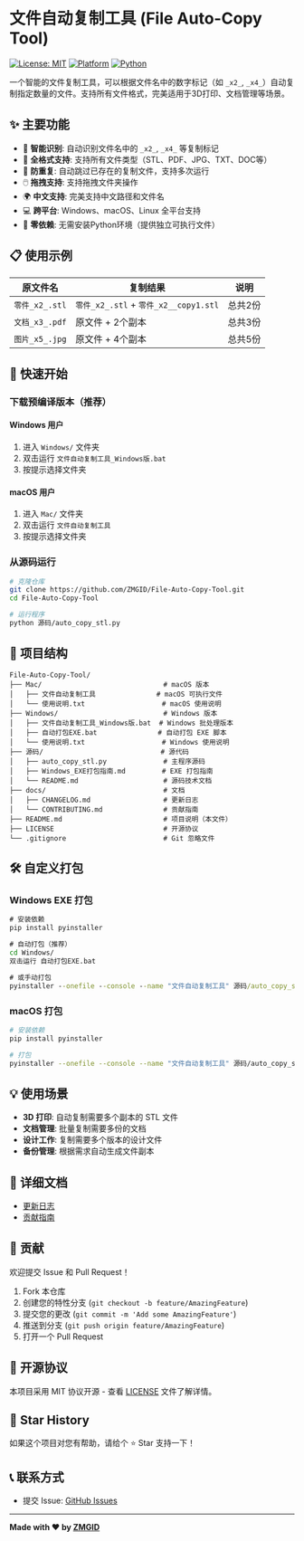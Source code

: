 # 文件自动复制工具 (File Auto-Copy Tool)

[![License: MIT](https://img.shields.io/badge/License-MIT-yellow.svg)](https://opensource.org/licenses/MIT)
[![Platform](https://img.shields.io/badge/Platform-Windows%20%7C%20macOS%20%7C%20Linux-blue.svg)](https://github.com/ZMGID/File-Auto-Copy-Tool)
[![Python](https://img.shields.io/badge/Python-3.8%2B-green.svg)](https://www.python.org/)

一个智能的文件复制工具，可以根据文件名中的数字标记（如 `_x2_`, `_x4_`）自动复制指定数量的文件。支持所有文件格式，完美适用于3D打印、文档管理等场景。

## ✨ 主要功能

- 🎯 **智能识别**: 自动识别文件名中的 `_x2_`, `_x4_` 等复制标记
- 📁 **全格式支持**: 支持所有文件类型（STL、PDF、JPG、TXT、DOC等）
- 🔄 **防重复**: 自动跳过已存在的复制文件，支持多次运行
- 🖱️ **拖拽支持**: 支持拖拽文件夹操作
- 🌍 **中文支持**: 完美支持中文路径和文件名
- 💻 **跨平台**: Windows、macOS、Linux 全平台支持
- 🚀 **零依赖**: 无需安装Python环境（提供独立可执行文件）

## 📋 使用示例

| 原文件名 | 复制结果 | 说明 |
|---------|---------|------|
| `零件_x2_.stl` | `零件_x2_.stl` + `零件_x2__copy1.stl` | 总共2份 |
| `文档_x3_.pdf` | 原文件 + 2个副本 | 总共3份 |
| `图片_x5_.jpg` | 原文件 + 4个副本 | 总共5份 |

## 🚀 快速开始

### 下载预编译版本（推荐）

#### Windows 用户
1. 进入 `Windows/` 文件夹
2. 双击运行 `文件自动复制工具_Windows版.bat`
3. 按提示选择文件夹

#### macOS 用户  
1. 进入 `Mac/` 文件夹
2. 双击运行 `文件自动复制工具`
3. 按提示选择文件夹

### 从源码运行

```bash
# 克隆仓库
git clone https://github.com/ZMGID/File-Auto-Copy-Tool.git
cd File-Auto-Copy-Tool

# 运行程序
python 源码/auto_copy_stl.py
```

## 📁 项目结构

```
File-Auto-Copy-Tool/
├── Mac/                              # macOS 版本
│   ├── 文件自动复制工具               # macOS 可执行文件
│   └── 使用说明.txt                   # macOS 使用说明
├── Windows/                          # Windows 版本
│   ├── 文件自动复制工具_Windows版.bat  # Windows 批处理版本
│   ├── 自动打包EXE.bat               # 自动打包 EXE 脚本
│   └── 使用说明.txt                   # Windows 使用说明
├── 源码/                             # 源代码
│   ├── auto_copy_stl.py              # 主程序源码
│   ├── Windows_EXE打包指南.md         # EXE 打包指南
│   └── README.md                     # 源码技术文档
├── docs/                             # 文档
│   ├── CHANGELOG.md                  # 更新日志
│   └── CONTRIBUTING.md               # 贡献指南
├── README.md                         # 项目说明（本文件）
├── LICENSE                           # 开源协议
└── .gitignore                        # Git 忽略文件
```

## 🛠️ 自定义打包

### Windows EXE 打包
```cmd
# 安装依赖
pip install pyinstaller

# 自动打包（推荐）
cd Windows/
双击运行 自动打包EXE.bat

# 或手动打包
pyinstaller --onefile --console --name "文件自动复制工具" 源码/auto_copy_stl.py
```

### macOS 打包
```bash
# 安装依赖
pip install pyinstaller

# 打包
pyinstaller --onefile --console --name "文件自动复制工具" 源码/auto_copy_stl.py
```

## 💡 使用场景

- **3D 打印**: 自动复制需要多个副本的 STL 文件
- **文档管理**: 批量复制需要多份的文档
- **设计工作**: 复制需要多个版本的设计文件
- **备份管理**: 根据需求自动生成文件副本

## 📖 详细文档

- [更新日志](docs/CHANGELOG.md)
- [贡献指南](docs/CONTRIBUTING.md)

## 🤝 贡献

欢迎提交 Issue 和 Pull Request！

1. Fork 本仓库
2. 创建您的特性分支 (`git checkout -b feature/AmazingFeature`)
3. 提交您的更改 (`git commit -m 'Add some AmazingFeature'`)
4. 推送到分支 (`git push origin feature/AmazingFeature`)
5. 打开一个 Pull Request

## 📄 开源协议

本项目采用 MIT 协议开源 - 查看 [LICENSE](LICENSE) 文件了解详情。

## 🌟 Star History

如果这个项目对您有帮助，请给个 ⭐️ Star 支持一下！

## 📞 联系方式

- 提交 Issue: [GitHub Issues](https://github.com/ZMGID/File-Auto-Copy-Tool/issues)

---

**Made with ❤️ by [ZMGID](https://github.com/ZMGID)**
